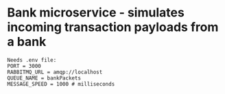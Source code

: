 # Bank microservice - simulates incoming transaction payloads from a bank
```
Needs .env file:
PORT = 3000
RABBITMQ_URL = amqp://localhost
QUEUE_NAME = bankPackets
MESSAGE_SPEED = 1000 # milliseconds
```
